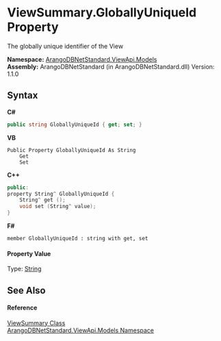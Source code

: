 # ViewSummary.GloballyUniqueId Property 
 

The globally unique identifier of the View

**Namespace:**&nbsp;<a href="23bbeb16-c099-4f2c-4dad-2e67e1a19df4">ArangoDBNetStandard.ViewApi.Models</a><br />**Assembly:**&nbsp;ArangoDBNetStandard (in ArangoDBNetStandard.dll) Version: 1.1.0

## Syntax

**C#**<br />
``` C#
public string GloballyUniqueId { get; set; }
```

**VB**<br />
``` VB
Public Property GloballyUniqueId As String
	Get
	Set
```

**C++**<br />
``` C++
public:
property String^ GloballyUniqueId {
	String^ get ();
	void set (String^ value);
}
```

**F#**<br />
``` F#
member GloballyUniqueId : string with get, set

```


#### Property Value
Type: <a href="https://docs.microsoft.com/dotnet/api/system.string" target="_blank" rel="noopener noreferrer">String</a>

## See Also


#### Reference
<a href="358c6228-6714-724c-0b57-e9be4a2c3357">ViewSummary Class</a><br /><a href="23bbeb16-c099-4f2c-4dad-2e67e1a19df4">ArangoDBNetStandard.ViewApi.Models Namespace</a><br />